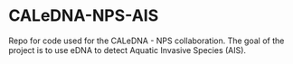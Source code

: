 # CALeDNA-NPS-AIS
Repo for code used for the CALeDNA - NPS collaboration. The goal of the project is to use eDNA to detect Aquatic Invasive Species (AIS).
